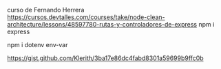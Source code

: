 curso de Fernando Herrera https://cursos.devtalles.com/courses/take/node-clean-architecture/lessons/48597780-rutas-y-controladores-de-express
npm i express

npm i dotenv env-var

https://gist.github.com/Klerith/3ba17e86dc4fabd8301a59699b9ffc0b
